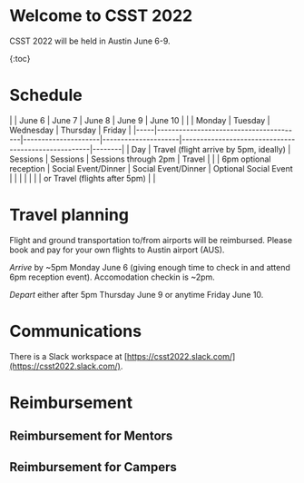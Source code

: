 # Welcome to CSST 2022

CSST 2022 will be held in Austin June 6-9.

{:toc}

# Schedule

|     | June 6                                 | June 7              | June 8              | June 9                                              | June 10        |
|     | Monday                                 | Tuesday             | Wednesday           | Thursday                                            | Friday |
|-----|----------------------------------------|---------------------|---------------------|-----------------------------------------------------|--------|
| Day | Travel (flight arrive by 5pm, ideally) | Sessions            | Sessions            | Sessions through 2pm                                | Travel |
|     | 6pm optional reception                 | Social Event/Dinner | Social Event/Dinner | Optional Social Event                               |        |
|     |                                        |                     |                     | or Travel (flights after 5pm)                       |        |

# Travel planning

Flight and ground transportation to/from airports will be reimbursed. Please book and pay for your own flights to Austin airport (AUS).

*Arrive* by ~5pm Monday June 6 (giving enough time to check in and attend 6pm reception event). Accomodation checkin is ~2pm.

*Depart* either after 5pm Thursday June 9 or anytime Friday June 10.

# Communications

There is a Slack workspace at [https://csst2022.slack.com/](https://csst2022.slack.com/).

# Reimbursement

## Reimbursement for Mentors

## Reimbursement for Campers
